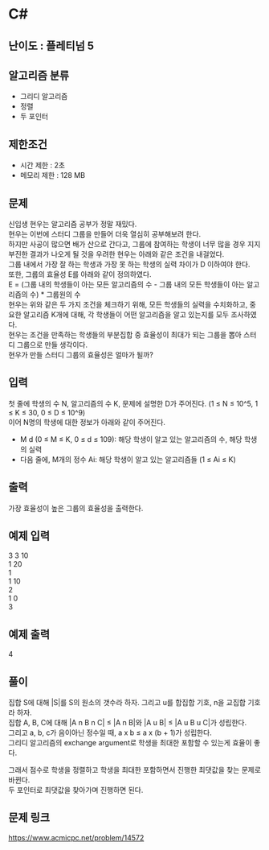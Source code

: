 # C#

## 난이도 : 플레티넘 5

## 알고리즘 분류
  - 그리디 알고리즘
  - 정렬
  - 두 포인터

## 제한조건
  - 시간 제한 : 2초
  - 메모리 제한 : 128 MB

## 문제
신입생 현우는 알고리즘 공부가 정말 재밌다.<br/>
현우는 이번에 스터디 그룹을 만들어 더욱 열심히 공부해보려 한다.<br/>
하지만 사공이 많으면 배가 산으로 간다고, 그룹에 참여하는 학생이 너무 많을 경우 지지부진한 결과가 나오게 될 것을 우려한 현우는 아래와 같은 조건을 내걸었다.<br/>
그룹 내에서 가장 잘 하는 학생과 가장 못 하는 학생의 실력 차이가 D 이하여야 한다.<br/>
또한, 그룹의 효율성 E를 아래와 같이 정의하였다.<br/>
E = (그룹 내의 학생들이 아는 모든 알고리즘의 수 - 그룹 내의 모든 학생들이 아는 알고리즘의 수) * 그룹원의 수<br/>
현우는 위와 같은 두 가지 조건을 체크하기 위해, 모든 학생들의 실력을 수치화하고, 중요한 알고리즘 K개에 대해, 각 학생들이 어떤 알고리즘을 알고 있는지를 모두 조사하였다.<br/>
현우는 조건을 만족하는 학생들의 부분집합 중 효율성이 최대가 되는 그룹을 뽑아 스터디 그룹으로 만들 생각이다.<br/>
현우가 만들 스터디 그룹의 효율성은 얼마가 될까?<br/>


## 입력
첫 줄에 학생의 수 N, 알고리즘의 수 K, 문제에 설명한 D가 주어진다. (1 ≤ N ≤ 10^5, 1 ≤ K ≤ 30, 0 ≤ D ≤ 10^9)<br/>
이어 N명의 학생에 대한 정보가 아래와 같이 주어진다.<br/>

  - M d (0 ≤ M ≤ K, 0 ≤ d ≤ 109): 해당 학생이 알고 있는 알고리즘의 수, 해당 학생의 실력
  - 다음 줄에, M개의 정수 Ai: 해당 학생이 알고 있는 알고리즘들 (1 ≤ Ai ≤ K)


## 출력
가장 효율성이 높은 그룹의 효율성을 출력한다.<br/>


## 예제 입력
3 3 10<br/>
1 20<br/>
1<br/>
1 10<br/>
2<br/>
1 0<br/>
3<br/>


## 예제 출력
4<br/>


## 풀이
집합 S에 대해 |S|를 S의 원소의 갯수라 하자. 그리고 u를 합집합 기호, n을 교집합 기호라 하자.<br/>
집합 A, B, C에 대해 |A n B n C| ≤ |A n B|와 |A u B| ≤ |A u B u C|가 성립한다.<br/>
그리고 a, b, c가 음이아닌 정수일 때, a x b ≤ a x (b + 1)가 성립한다.<br/>
그리디 알고리즘의 exchange argument로 학생을 최대한 포함할 수 있는게 효율이 좋다.<br/>

그래서 점수로 학생을 정렬하고 학생을 최대한 포함하면서 진행한 최댓값을 찾는 문제로 바뀐다.<br/>
두 포인터로 최댓값을 찾아가며 진행하면 된다.<br/>


## 문제 링크
https://www.acmicpc.net/problem/14572